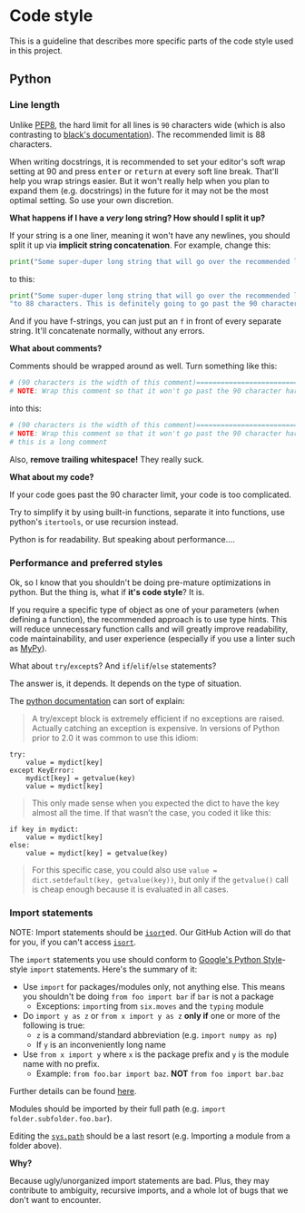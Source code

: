 # Code style

This is a guideline that describes more specific parts of the code style used in this project.

## Python


### Line length
Unlike [PEP8](https://www.python.org/dev/peps/pep-0008/), the hard limit for all lines is `90` characters wide (which is also contrasting to [black's documentation](https://black.readthedocs.io/en/stable/the_black_code_style.html#:~:text=Black%20defaults%20to%2088%20characters%20per%20line%2C,significantly%20shorter%20files%20than%20sticking%20with%2080)). The recommended limit is 88 characters.

When writing docstrings, it is recommended to set your editor's soft wrap setting at 90 and press <kbd>enter</kbd> or <kbd>return</kbd> at every soft line break. That'll help you wrap strings easier. But it won't really help when you plan to expand them (e.g. docstrings) in the future for it may not be the most optimal setting. So use your own discretion.

**What happens if I have a _very_ long string? How should I split it up?**

If your string is a one liner, meaning it won't have any newlines, you should split it up via **implicit string concatenation**. For example, change this:

```python
print("Some super-duper long string that will go over the recommended line limit of 80 to 88 characters. This is definitely going to go past the 90 character hard limit.")
```

to this:

```python
print("Some super-duper long string that will go over the recommended line limit of 80 "
"to 88 characters. This is definitely going to go past the 90 character hard limit.")
```
And if you have f-strings, you can just put an `f` in front of every separate string. It'll concatenate normally, without any errors.

**What about comments?**

Comments should be wrapped around as well. Turn something like this:
```python
# (90 characters is the width of this comment)============================================
# NOTE: Wrap this comment so that it won't go past the 90 character hard limit. So yeah, this is a long comment
```
into this:
```python
# (90 characters is the width of this comment)============================================
# NOTE: Wrap this comment so that it won't go past the 90 character hard limit. So yeah,
# this is a long comment
```
Also, **remove trailing whitespace!** They really suck.

**What about my code?**

If your code goes past the 90 character limit, your code is too complicated.

Try to simplify it by using built-in functions, separate it
into functions, use python's `itertools`, or use recursion instead.

Python is for readability. But speaking about performance....

### Performance and preferred styles

Ok, so I know that you shouldn't be doing pre-mature optimizations in python. But the thing is, what if **it's code style**? It is.

If you require a specific type of object as one of your parameters (when defining a function), the recommended approach is to use type hints. This will reduce 
unnecessary function calls and will greatly improve readability, code maintainability, and user experience (especially if you use a linter such as [MyPy](http://mypy-lang.org/)). 

What about `try`/`except`s? And `if`/`elif`/`else` statements?

The answer is, it depends. It depends on the type of situation.

The [python documentation](https://docs.python.org/3/faq/design.html#how-fast-are-exceptions) can sort of explain:

>A try/except block is extremely efficient if no exceptions are raised. Actually catching an exception is expensive. In versions of Python prior to 2.0 it was common to use this idiom:
```
try:
    value = mydict[key]
except KeyError:
    mydict[key] = getvalue(key)
    value = mydict[key]
```
>This only made sense when you expected the dict to have the key almost all the time. If that wasn’t the case, you coded it like this:
```
if key in mydict:
    value = mydict[key]
else:
    value = mydict[key] = getvalue(key)
```
>For this specific case, you could also use `value = dict.setdefault(key, getvalue(key))`, but only if the `getvalue()` call is cheap enough because it is evaluated in all cases.

### Import statements

NOTE: Import statements should be [`isort`][1]ed. Our GitHub Action will do that for you, if you can't access [`isort`][1].

The `import` statements you use should conform to [Google's Python Style](https://google.github.io/styleguide/pyguide.html#22-imports)-style `import` statements. 
Here's the summary of it:

 - Use `import` for packages/modules only, not anything else. This means you shouldn't be doing `from foo import bar` if `bar` is not a package
   * Exceptions: `import`ing from `six.moves` and the `typing` module 
 -  Do `import y as z` or `from x import y as z` **only if** one or more of the following is true:
    * `z` is a command/standard abbreviation (e.g. `import numpy as np`)
    * If `y` is an inconveniently long name
- Use `from x import y` where `x` is the package prefix and `y` is the module name with no prefix.
    * Example: `from foo.bar import baz`. **NOT** `from foo import bar.baz`

Further details can be found [here](https://google.github.io/styleguide/pyguide.html#224-decision).

Modules should be imported by their full path (e.g. `import folder.subfolder.foo.bar`).

Editing the [`sys.path`](https://docs.python.org/3/library/sys.html#sys.path) should be a last resort (e.g. Importing a module from a folder above).

**Why?**

Because ugly/unorganized import statements are bad. Plus, they may contribute to ambiguity, recursive imports, and a whole lot of bugs that we don't want to encounter.

[1]: https://pypi.org/project/isort/
